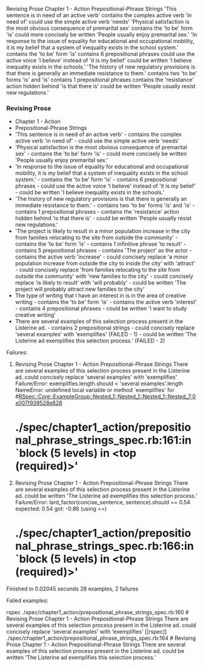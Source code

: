 Revising Prose
  Chapter 1 - Action
    Prepositional-Phrase Strings
      'This sentence is in need of an active verb'
        contains the complex active verb 'in need of'
        could use the simple active verb 'needs'
      'Physical satisfaction is the most obvious consequence of premarital sex'
        contains the 'to be' form 'is'
        could more concisely be written 'People usually enjoy premarital sex.'
      'In response to the issue of equality for educational and occupational mobility, it is my belief that a system of inequality exists in the school system.'
        contains the 'to be' form 'is'
        contains 6 prepositional phrases
        could use the active voice 'I believe' instead of 'it is my belief'
        could be written 'I believe inequality exists in the schools.'
      'The history of new regulatory provisions is that there is generally an immediate resistance to them.'
        contains two 'to be' forms 'is' and 'is'
        contains 1 prepositional phrases
        contains the 'resistance' action hidden behind 'is that there is'
        could be written 'People usually resist new regulations.'

### Revising Prose
 - Chapter 1 - Action
  - Prepositional-Phrase Strings
   - 'This sentence is in need of an active verb'
    - contains the complex active verb 'in need of'
    - could use the simple active verb 'needs'
   - 'Physical satisfaction is the most obvious consequence of premarital sex'
    - contains the 'to be' form 'is'
    - could more concisely be written 'People usually enjoy premarital sex.'
   - 'In response to the issue of equality for educational and occupational mobility, it is my belief that a system of inequality exists in the school system.'
    - contains the 'to be' form 'is'
    - contains 6 prepositional phrases
    - could use the active voice 'I believe' instead of 'it is my belief'
    - could be written 'I believe inequality exists in the schools.'
   - 'The history of new regulatory provisions is that there is generally an immediate resistance to them.'
    - contains two 'to be' forms 'is' and 'is'
    - contains 1 prepositional phrases
    - contains the 'resistance' action hidden behind 'is that there is'
    - could be written 'People usually resist new regulations.'
   - 'The project is likely to result in a minor population increase in the city from families relocating to the site from outside the community'
    - contains the 'to be' form 'is'
    - contains 1 infinitive phrase 'to result'
    - contains 5 prepositional phrases
    - contains 'The project' as the actor
    - contains the active verb 'increase'
    - could concisely replace 'a minor population increase from outside the city to inside the city' with 'attract'
    - could concisely replace 'from families relocating to the site from outside the community' with 'new families to the city'
    - could concisely replace 'is likely to result' with 'will probably'
    - could be written 'The project will probably attract new families to the city'
   - The type of writing that I have an interest in is in the area of creative writing
    - contains the 'to be' form 'is'
    - contains the active verb 'interest'
    - contains 4 prepositional phrases
    - could be written 'I want to study creative writing'
   - There are several examples of this selection process present in the Listerine ad.
    - contains 2 prepositional strings
    - could concisely replace 'several examples' with 'exemplifies' (FAILED - 1)
    - could be written 'The Listerine ad exemplifies this selection process.' (FAILED - 2)

Failures:

  1) Revising Prose Chapter 1 - Action Prepositional-Phrase Strings There are several examples of this selection process present in the Listerine ad. could concisely replace 'several examples' with 'exemplifies'
     Failure/Error: exemplifies.length.should < 'several examples'.length
     NameError:
       undefined local variable or method `exemplifies' for #<RSpec::Core::ExampleGroup::Nested_1::Nested_1::Nested_1::Nested_7:0x007f939528e828>
     # ./spec/chapter1_action/prepositional_phrase_strings_spec.rb:161:in `block (5 levels) in <top (required)>'

  2) Revising Prose Chapter 1 - Action Prepositional-Phrase Strings There are several examples of this selection process present in the Listerine ad. could be written 'The Listerine ad exemplifies this selection process.'
     Failure/Error: lard_factor(concise_sentence, sentence).should == 0.54
       expected: 0.54
            got: -0.86 (using ==)
     # ./spec/chapter1_action/prepositional_phrase_strings_spec.rb:166:in `block (5 levels) in <top (required)>'

Finished in 0.02045 seconds
28 examples, 2 failures

Failed examples:

rspec ./spec/chapter1_action/prepositional_phrase_strings_spec.rb:160 # Revising Prose Chapter 1 - Action Prepositional-Phrase Strings There are several examples of this selection process present in the Listerine ad. could concisely replace 'several examples' with 'exemplifies'
[[rspec]] ./spec/chapter1_action/prepositional_phrase_strings_spec.rb:164 # Revising Prose Chapter 1 - Action Prepositional-Phrase Strings There are several examples of this selection process present in the Listerine ad. could be written 'The Listerine ad exemplifies this selection process.'

